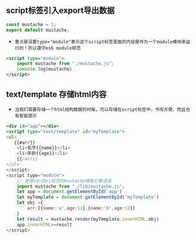 ## script标签引入export导出数据
```js
const mustache = 1;
export default mustache;
```
* `重点是设置type="module"表示这个script标签里面的内容是作为一个module模块来运行的！所以遵守es6 module规范`
```html
<script type="module">
    import mustache from "./mustache.js";
    console.log(mustache)
</script>
```

## text/template 存储html内容
* `当我们需要存储一个html结构数据的时候，可以存储在script标签中，书写方便，而且也有智能提示`
```html
<div id="app"></div>
<script type="text/template" id="myTemplate">
<ul>
   {{#arr}}
    <li>名字{{name}}</li>
    <li>年龄{{age}}</li>
    {{/arr}}
</ul>
</script>
<script type="module">
    // 使用cdn的es规范的mustache模板引擎渲染
    import mustache from "./lib/mustache.js";
    let app = document.getElementById('app')
    let myTemplate = document.getElementById('myTemplate')
    let obj ={
        arr:[{name:'a',age:11},{name:'b',age:12}]
    }
    let result = mustache.render(myTemplate.innerHTML,obj)
    app.innerHTML+=result
</script>
```
